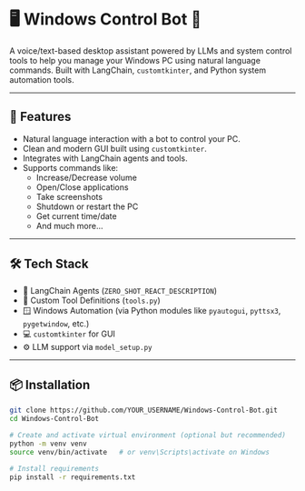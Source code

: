 # 🖥️ Windows Control Bot 🤖

A voice/text-based desktop assistant powered by LLMs and system control tools to help you manage your Windows PC using natural language commands. Built with LangChain, `customtkinter`, and Python system automation tools.

---

## 🚀 Features

- Natural language interaction with a bot to control your PC.
- Clean and modern GUI built using `customtkinter`.
- Integrates with LangChain agents and tools.
- Supports commands like:
  - Increase/Decrease volume
  - Open/Close applications
  - Take screenshots
  - Shutdown or restart the PC
  - Get current time/date
  - And much more...

---

## 🛠️ Tech Stack

- 🧠 LangChain Agents (`ZERO_SHOT_REACT_DESCRIPTION`)
- 🔧 Custom Tool Definitions (`tools.py`)
- 🪟 Windows Automation (via Python modules like `pyautogui`, `pyttsx3`, `pygetwindow`, etc.)
- 💻 `customtkinter` for GUI
- ⚙️ LLM support via `model_setup.py`

---

## 📦 Installation

```bash
git clone https://github.com/YOUR_USERNAME/Windows-Control-Bot.git
cd Windows-Control-Bot

# Create and activate virtual environment (optional but recommended)
python -m venv venv
source venv/bin/activate   # or venv\Scripts\activate on Windows

# Install requirements
pip install -r requirements.txt
